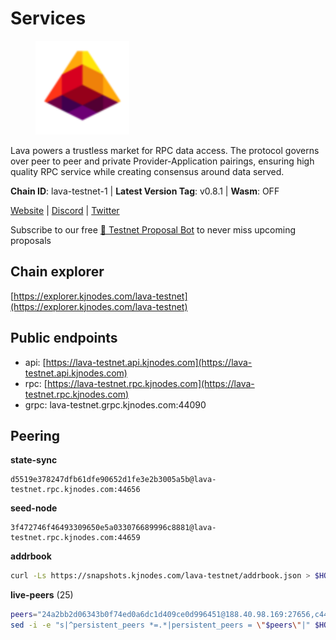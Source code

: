 # Services

<figure><img src="https://raw.githubusercontent.com/kj89/cosmos-images/main/logos/lava.png" width="150" alt=""><figcaption></figcaption></figure>

Lava powers a trustless market for RPC data access. The protocol  governs over peer to peer and private Provider-Application pairings,  ensuring high quality RPC service while creating consensus around data served.

**Chain ID**: lava-testnet-1 | **Latest Version Tag**: v0.8.1 | **Wasm**: OFF

[Website](https://lavanet.xyz) | [Discord](https://discord.com/invite/Tbk5NxTCdA) | [Twitter](https://twitter.com/lavanetxyz)



Subscribe to our free [🤖 Testnet Proposal Bot](https://t.me/kjnodes_testnet_proposal_bot) to never miss upcoming proposals


## Chain explorer
[https://explorer.kjnodes.com/lava-testnet](https://explorer.kjnodes.com/lava-testnet)

## Public endpoints

* api: [https://lava-testnet.api.kjnodes.com](https://lava-testnet.api.kjnodes.com)
* rpc: [https://lava-testnet.rpc.kjnodes.com](https://lava-testnet.rpc.kjnodes.com)
* grpc: lava-testnet.grpc.kjnodes.com:44090

## Peering

**state-sync**

```text
d5519e378247dfb61dfe90652d1fe3e2b3005a5b@lava-testnet.rpc.kjnodes.com:44656
```

**seed-node**

```text
3f472746f46493309650e5a033076689996c8881@lava-testnet.rpc.kjnodes.com:44659
```

**addrbook**
```bash
curl -Ls https://snapshots.kjnodes.com/lava-testnet/addrbook.json > $HOME/.lava/config/addrbook.json
```

**live-peers** (25)
```bash
peers="24a2bb2d06343b0f74ed0a6dc1d409ce0d996451@188.40.98.169:27656,c44a02dba51e23ac06b006fb1285988c89051ce7@85.10.198.171:26556,035d086cc418352aba9e679e079f17391791ccc6@178.208.252.54:27656,6ba3b6ec03839afffa64c83e18ff80a681f4968d@65.108.194.40:21756,d5519e378247dfb61dfe90652d1fe3e2b3005a5b@65.109.68.190:44656,25da069c4dca143029ddae47bf2b7de69c2a8678@65.108.9.164:21156,e593c7a9ca61f5616119d6beb5bd8ef5dd28d62d@34.246.190.1:26656,d6a116d2aed64bd2f383b894e38f2a62232e44b7@116.202.161.165:36656,f642b376722d6ce104ffd4c204e78ffe811e16c3@5.75.230.221:26656,3a445bfdbe2d0c8ee82461633aa3af31bc2b4dc0@3.252.219.158:26656,95a490b4cde4c5311f7d58c3e47ee41fa039ddf4@144.76.27.79:60756,fb2b9d41678f3d1c9c0bdef1a87f2037b6b0088a@146.19.24.252:26666,5b25ec3860445e50a41a80850970b3241350df72@194.233.90.134:26656,e1c09e10296de98d5637e0f948ada9d477ad4d75@31.42.191.74:36656,acc3fe0b067e10b55c060b2f740d6193bf15a315@15.204.207.179:26656,5f04e56cabc20ab2e94b03022f024a310dfdf840@85.10.198.169:11656,64df498c92b9ccaf78012229d399aa34a014f087@65.109.122.105:56659,433be6210ad6350bebebad68ec50d3e0d90cb305@217.13.223.167:60856,a2480ab9265e80d3d819f27a429118b9ca39cac4@84.238.139.106:26656,1f704611e8aa4a53504fac1b80eb55c876dae8bd@65.108.13.154:30656,5ed48f1abdd16d62f2179af31af3789ac5a42ecc@34.142.220.216:37656,eb7832932626c1c636d16e0beb49e0e4498fbd5e@65.108.231.124:20656,14ae45e7f2ff7491cfa686a8fcac7cc095bc38ff@213.239.217.52:39656,b753a011d9a51bc3aa8d9301afb6d427f758a330@168.119.124.188:26656,4732ed188fbe7603f81d9f4c825397277bb72217@5.75.235.195:26656"
sed -i -e "s|^persistent_peers *=.*|persistent_peers = \"$peers\"|" $HOME/.lava/config/config.toml
```
